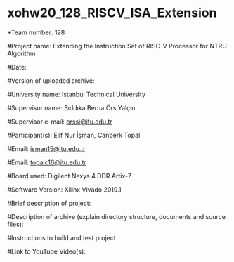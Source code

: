 # xohw20_128_RISCV_ISA_Extension


*Team number: 128

#Project name: Extending the Instruction Set of RISC-V Processor for NTRU Algorithm

#Date: 

#Version of uploaded archive:


#University name: Istanbul Technical University  

#Supervisor name: Sıddıka Berna Örs Yalçın

#Supervisor e-mail: orssi@itu.edu.tr 

#Participant(s): Elif Nur İşman, Canberk Topal

#Email: isman15@itu.edu.tr

#Email: topalc16@itu.edu.tr
 

#Board used: Digilent Nexys 4 DDR Artix-7  

#Software Version: Xilinx Vivado 2019.1 

#Brief description of project:

 

#Description of archive (explain directory structure, documents and source files):

#Instructions to build and test project


 

#Link to YouTube Video(s):
